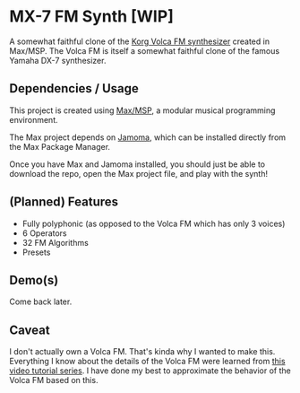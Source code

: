 # MX-7 FM Synth [WIP]

A somewhat faithful clone of the [Korg Volca FM synthesizer](http://www.korg.com/us/products/dj/volca_fm/) created in Max/MSP. The Volca FM is itself a somewhat faithful clone of the famous Yamaha DX-7 synthesizer.

## Dependencies / Usage

This project is created using [Max/MSP](https://cycling74.com/products/max/), a modular musical programming environment.

The Max project depends on [Jamoma](http://jamoma.org/), which can be installed directly from the Max Package Manager.

Once you have Max and Jamoma installed, you should just be able to download the repo, open the Max project file, and play with the synth!

## (Planned) Features

- Fully polyphonic (as opposed to the Volca FM which has only 3 voices)
- 6 Operators
- 32 FM Algorithms
- Presets

## Demo(s)

Come back later.

## Caveat

I don't actually own a Volca FM. That's kinda why I wanted to make this. Everything I know about the details of the Volca FM were learned from [this video tutorial series](https://www.youtube.com/watch?v=lpKpM6Og9dQ&list=PLzK7ubWUDl-JqgwwoU4QGiwM6Laps9wuj). I have done my best to approximate the behavior of the Volca FM based on this.
